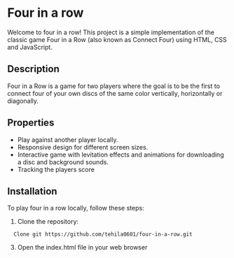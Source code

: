 # Four in a row

Welcome to four in a row! This project is a simple implementation of the classic game Four in a Row (also known as Connect Four) using HTML, CSS and JavaScript.

## Description

Four in a Row is a game for two players where the goal is to be the first to connect four of your own discs of the same color vertically, horizontally or diagonally.

## Properties

- Play against another player locally.
- Responsive design for different screen sizes.
- Interactive game with levitation effects and animations for downloading a disc and background sounds.
- Tracking the players score
  
## Installation

To play four in a row locally, follow these steps:

1. Clone the repository:
 ```
   Clone git https://github.com/tehila0601/four-in-a-row.git
 ```

3. Open the index.html file in your web browser
